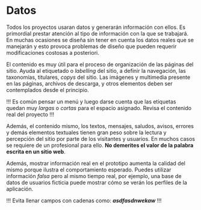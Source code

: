 # Datos

Todos los proyectos usaran datos y generarán información con ellos. Es primordial prestar atención al tipo de información con la que se trabajará. En muchas ocasiones se diseña sin tener en cuenta los datos reales que se manejarán y esto provoca problemas de diseño que pueden requerir modificaciones costosas a posteriori.

El contenido es muy útil para el proceso de organización de las páginas del sitio. Ayuda al etiquetado o _labelling_ del sitio, a definir la navegación, las taxonomías, titulares, _copys_ del sitio. Las imágenes y multimedia presente en las páginas, archivos de descarga, y otros elementos deben ser contemplados desde el principio.

!!!
Es común pensar un menú y luego darse cuenta que las etiquetas quedan muy _largas_ o _cortas_ para el espacio asignado. Revisa el contenido real del proyecto
!!!

Además, el contenido mismo, los textos, mensajes, saludos, avisos, errores y demás elementos textuales tienen gran peso sobre la lectura y percepción del sitio por parte de los visitantes y usuarios. En muchos casos se requiere de un profesional para ello. __No demerites el valor de la palabra escrita en un sitio web__.

Además, mostrar información real en el prototipo aumenta la calidad del mismo porque ilustra el comportamiento esperado. Puedes utilizar información _falsa_ pero al mismo tiempo real, por ejemplo, una base de datos de usuarios ficticia puede mostrar cómo se verán los perfiles de la aplicación.

!!!
Evita llenar campos con cadenas como:  _**asdfasdnwekaw**_
!!!


